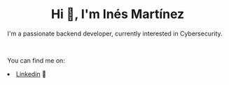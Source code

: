 <h1 align="center">Hi 👋, I'm Inés Martínez</h1>
<p>I'm a passionate backend developer, currently interested in Cybersecurity.</p>
<br>
<p>You can find me on:</p>
<li><a href='https://www.linkedin.com/in/ines-martinez-rodriguez' target= '_blank'>Linkedin</a> 💼</li> 
